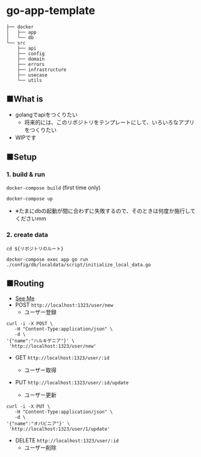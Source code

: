 # go-app-template

```
├── docker
│   ├── app
│   └── db
└── src
    ├── api
    ├── config
    ├── domain
    ├── errors
    ├── infrastructure
    ├── usecase
    └── utils
```
## ■What is

* golangでapiをつくりたい
    * 将来的には、このリポジトリをテンプレートにして、いろいろなアプリをつくりたい
* WIPです

## ■Setup

### 1. build & run
`docker-compose build` (first time only)

`docker-compose up`

* ※たまにdbの起動が間に合わずに失敗するので、そのときは何度か施行してくださいmm

### 2. create data

`cd ${リポジトリのルート}`

`docker-compose exec app go run ./config/db/localdata/script/initialize_local_data.go`

## ■Routing

* [See Me](https://github.com/yuto-ohta/go-app-template/blob/master/src/config/route/router.go)
* POST `http://localhost:1323/user/new`
    * ユーザー登録

```
curl -i -X POST \
   -H "Content-Type:application/json" \
   -d \
'{"name":"ハルキゲニア"}' \
 'http://localhost:1323/user/new'
```

* GET `http://localhost:1323/user/:id`
    * ユーザー取得

* PUT `http://localhost:1323/user/:id/update`
    * ユーザー更新
    
```
curl -i -X PUT \
   -H "Content-Type:application/json" \
   -d \
'{"name":"オパビニア"}' \
 'http://localhost:1323/user/1/update'
```

* DELETE `http://localhost:1323/user/:id`
    * ユーザー削除